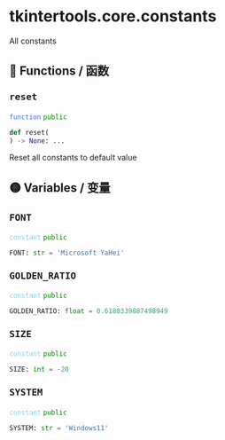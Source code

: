 # tkintertools.core.constants

All constants

## 🔵 Functions / 函数

### <big>`reset`</big>


<code style='color: royalblue;'>function</code> <code style='color: green;'>public</code>

```python
def reset(
) -> None: ...
```
Reset all constants to default value

## 🟡 Variables / 变量

### <big>`FONT`</big>


<code style='color: skyblue;'>constant</code> <code style='color: green;'>public</code>

```python linenums="0"
FONT: str = 'Microsoft YaHei'
```


### <big>`GOLDEN_RATIO`</big>


<code style='color: skyblue;'>constant</code> <code style='color: green;'>public</code>

```python linenums="0"
GOLDEN_RATIO: float = 0.6180339887498949
```


### <big>`SIZE`</big>


<code style='color: skyblue;'>constant</code> <code style='color: green;'>public</code>

```python linenums="0"
SIZE: int = -20
```


### <big>`SYSTEM`</big>


<code style='color: skyblue;'>constant</code> <code style='color: green;'>public</code>

```python linenums="0"
SYSTEM: str = 'Windows11'
```



